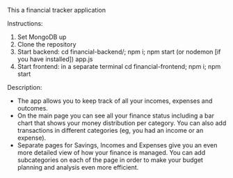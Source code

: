 This a financial tracker application

Instructions:

1. Set MongoDB up
2. Clone the repository
3. Start backend: cd financial-backend/; npm i; npm start (or nodemon [if you have installed]) app.js
4. Start frontend: in a separate terminal cd financial-frontend; npm i; npm start

Description:

- The app allows you to keep track of all your incomes, expenses and outcomes.
- On the main page you can see all your finance status including a bar chart that shows your money distribution per category. You can also add transactions in different categories (eg, you had an income or an expense).
- Separate pages for Savings, Incomes and Expenses give you an even more detailed view of how your finance is managed. You can add subcategories on each of the page in order to make your budget planning and analysis even more efficient.

